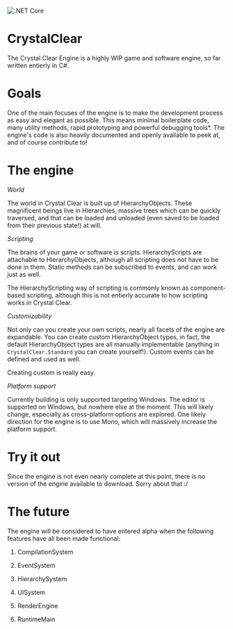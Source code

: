 ![.NET Core](https://github.com/CrystalClearEngine/CrystalClear/workflows/.NET%20Core/badge.svg)

# CrystalClear
The Crystal Clear Engine is a highly WIP game and software engine, so far written entierly in C#.

# Goals
One of the main focuses of the engine is to make the development process as easy and elegant as possible. This means minimal boilerplate code, many utility methods, rapid prototyping and powerful debugging tools*. The engine's code is also heavily documented and openly available to peek at, and of course contribute to!

# The engine

*World*

The world in Crystal Clear is built up of HierarchyObjects. These magnificent beings live in Hierarchies, massive trees which can be quickly traversed, and that can be loaded and unloaded (even saved to be loaded from their previous state!) at will.


*Scripting*

The brains of your game or software is scripts. HierarchyScripts are attachable to HierarchyObjects, although all scripting does not have to be done in them. Static methods can be subscribed to events, and can work just as well.

The HierarchyScripting way of scripting is commonly known as component-based scripting, although this is not entierly accurate to how scripting works in Crystal Clear.


*Customizability*

Not only can you create your own scripts, nearly all facets of the engine are expandable. You can create custom HierarchyObject types, in fact, the default HierarchyObject types are all manually implementable (anything in `CrystalClear.Standard` you can create yourself!). Custom events can be defined and used as well.

Creating custom is really easy.


*Platform support*

Currently building is only supported targeting Windows. The editor is supported on Windows, but nowhere else at the moment. This will likely change, especially as cross-platform options are explored. One likely direction for the engine is to use Mono, which will massively increase the platform support.


# Try it out
Since the engine is not even nearly complete at this point, there is no version of the engine available to download. Sorry about that :/

# The future
The engine will be considered to have entered alpha when the following features have all been made functional:

1. CompilationSystem

2. EventSystem

3. HierarchySystem

4. UISystem

5. RenderEngine

6. RuntimeMain
